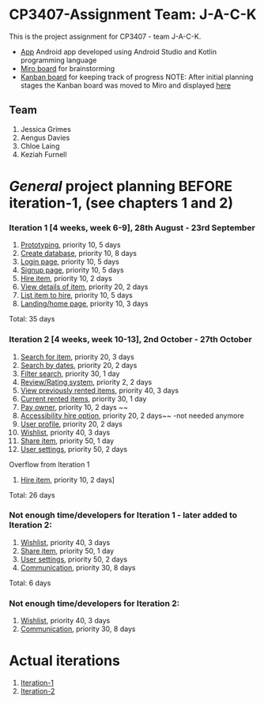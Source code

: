 
# CP3407-Assignment Team: J-A-C-K 

This is the project assignment for CP3407 - team J-A-C-K. 
* [App](https://github.com/ChloeL01/CP3407---Assignment) Android app developed using Android Studio and Kotlin programming language
* [Miro board](https://miro.com/app/board/uXjVMvIweeY=/?share_link_id=43328664625) for brainstorming 
* [Kanban board](https://github.com/users/ChloeL01/projects/1/views/1) for keeping track of progress NOTE: After initial planning stages the Kanban board was moved to Miro and displayed [here](./Kanban_board.md)


## Team

1. Jessica Grimes
2. Aengus Davies
3. Chloe Laing
4. Keziah Furnell


# *General* project planning BEFORE iteration-1, (see chapters 1 and 2)


### Iteration 1 [4 weeks, week 6-9], 28th August - 23rd September

1. [Prototyping](./user_stories/prototype.md), priority 10, 5 days
2. [Create database](./user_stories/create_database.md), priority 10, 8 days
3. [Login page](./user_stories/log_in_page.md), priority 10, 5 days
4. [Signup page](./user_stories/sign_up.md), priority 10, 5 days
5. [Hire item](./user_stories/hire_item.md), priority 10, 2 days
6. [View details of item](./user_stories/view_details_of_item.md), priority 20, 2 days
7. [List item to hire](./user_stories/list_item_to_hire.md), priority 10, 5 days
8. [Landing/home page](./user_stories/Landing-Home_page.md), priority 10, 3 days

Total: 35 days


### Iteration 2 [4 weeks, week 10-13], 2nd October - 27th October
1. [Search for item](./user_stories/search_for_thing.md), priority 20, 3 days 
2. [Search by dates](./user_stories/search_by_dates.md), priority 20, 2 days
3. [Filter search](./user_stories/filter_search.md), priority 30, 1 day
4. [Review/Rating system](./user_stories/review_system.md), priority 2, 2 days
5. [View previously rented items](./user_stories/view_previously_rented_items.md), priority 40, 3 days 
6. [Current rented items](./user_stories/view_currently_rented_items.md), priority 30, 1 day
7. [Pay owner](./user_stories/pay_for_item.md), priority 10, 2 days
~~
8. [Accessibility hire option](./user_stories/accessibility_hire_options.md), priority 20, 2 days~~ -not needed anymore
9. [User profile](./user_stories/user_profile.md), priority 20, 2 days 
10. [Wishlist](./user_stories/wishlist.md), priority 40, 3 days 
11. [Share item](./user_stories/share_item.md), priority 50, 1 day
12. [User settings](./user_stories/user_settings.md), priority 50, 2 days

Overflow from Iteration 1
1. [Hire item](./user_stories/hire_item.md), priority 10, 2 days]

Total: 26 days

### Not enough time/developers for Iteration 1 - later added to Iteration 2: 
1. [Wishlist](./user_stories/wishlist.md), priority 40, 3 days 
2. [Share item](./user_stories/share_item.md), priority 50, 1 day
3. [User settings](./user_stories/user_settings.md), priority 50, 2 days
4. [Communication](./user_stories/communication.md), priority 30, 8 days

Total: 6 days

### Not enough time/developers for Iteration 2:
1. [Wishlist](./user_stories/wishlist.md), priority 40, 3 days 
2. [Communication](./user_stories/communication.md), priority 30, 8 days


# Actual iterations
1. [Iteration-1](./iteration_1.md)
2. [Iteration-2](./iteration_2.md)


